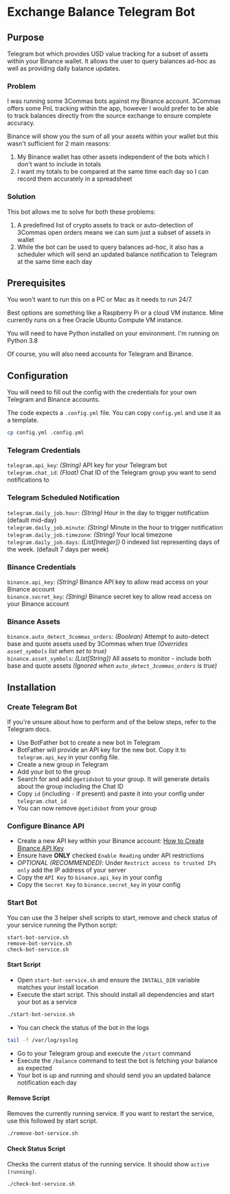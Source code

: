 # Exchange Balance Telegram Bot

## Purpose

Telegram bot which provides USD value tracking for a subset of assets within your Binance wallet. It allows the user to query balances ad-hoc as well as providing daily balance updates.

### Problem

I was running some 3Commas bots against my Binance account. 3Commas offers some PnL tracking within the app, however I would prefer to be able to track balances directly from the source exchange to ensure complete accuracy.

Binance will show you the sum of all your assets within your wallet but this wasn't sufficient for 2 main reasons:

1. My Binance wallet has other assets independent of the bots which I don't want to include in totals
2. I want my totals to be compared at the same time each day so I can record them accurately in a spreadsheet

### Solution

This bot allows me to solve for both these problems:

1. A predefined list of crypto assets to track or auto-detection of 3Commas open orders means we can sum just a subset of assets in wallet
2. While the bot can be used to query balances ad-hoc, it also has a scheduler which will send an updated balance notification to Telegram at the same time each day

## Prerequisites

You won't want to run this on a PC or Mac as it needs to run 24/7.

Best options are something like a Raspberry Pi or a cloud VM instance. Mine currently runs on a free Oracle Ubuntu Compute VM instance.

You will need to have Python installed on your environment. I'm running on Python 3.8

Of course, you will also need accounts for Telegram and Binance.

## Configuration

You will need to fill out the config with the credentials for your own Telegram and Binance accounts.

The code expects a `.config.yml` file. You can copy `config.yml` and use it as a template.

```bash
cp config.yml .config.yml
```

### Telegram Credentials

`telegram.api_key`: *(String)* API key for your Telegram bot</br>
`telegram.chat_id`: *(Float)* Chat ID of the Telegram group you want to send notifications to</br>

### Telegram Scheduled Notification

`telegram.daily_job.hour`: *(String)* Hour in the day to trigger notification (default mid-day)</br>
`telegram.daily_job.minute`: *(String)* Minute in the hour to trigger notification</br>
`telegram.daily_job.timezone`: *(String)* Your local timezone</br>
`telegram.daily_job.days`: *(List[Integer])* 0 indexed list representing days of the week. (default 7 days per week)</br>

### Binance Credentials

`binance.api_key`: *(String)* Binance API key to allow read access on your Binance account</br>
`binance.secret_key`: *(String)* Binance secret key to allow read access on your Binance account</br>

### Binance Assets

`binance.auto_detect_3commas_orders`: *(Boolean)* Attempt to auto-detect base and quote assets used by 3Commas when true *(Overrides `asset_symbols` list when set to true)*</br>
`binance.asset_symbols`: *(List[String])* All assets to monitor - include both base and quote assets *(Ignored when `auto_detect_3commas_orders` is true)*</br>

## Installation

### Create Telegram Bot

If you're unsure about how to perform and of the below steps, refer to the Telegram docs.

- Use BotFather bot to create a new bot in Telegram
- BotFather will provide an API key for the new bot. Copy it to `telegram.api_key` in your config file.
- Create a new group in Telegram
- Add your bot to the group
- Search for and add `@getidsbot` to your group. It will generate details about the group including the Chat ID
- Copy `id` (including `-` if present) and paste it into your config under `telegram.chat_id`
- You can now remove `@getidsbot` from your group

### Configure Binance API

- Create a new API key within your Binance account: [How to Create Binance API Key](https://www.binance.com/en/support/faq/360002502072)
- Ensure have **ONLY** checked `Enable Reading` under API restrictions
- *OPTIONAL (RECOMMENDED)*: Under `Restrict access to trusted IPs only` add the IP address of your server
- Copy the `API Key` to `binance.api_key` in your config
- Copy the `Secret Key` to `binance.secret_key` in your config

### Start Bot

You can use the 3 helper shell scripts to start, remove and check status of your service running the Python script:

```text
start-bot-service.sh
remove-bot-service.sh
check-bot-service.sh
```

#### Start Script

- Open `start-bot-service.sh` and ensure the `INSTALL_DIR` variable matches your install location
- Execute the start script. This should install all dependencies and start your bot as a service

```bash
./start-bot-service.sh
```

- You can check the status of the bot in the logs

```bash
tail -f /var/log/syslog
```

- Go to your Telegram group and execute the `/start` command
- Execute the `/balance` command to test the bot is fetching your balance as expected
- Your bot is up and running and should send you an updated balance notification each day

#### Remove Script

Removes the currently running service. If you want to restart the service, use this followed by start script.

```bash
./remove-bot-service.sh
```

#### Check Status Script

Checks the current status of the running service. It should show `active (running)`.

```bash
./check-bot-service.sh
```
